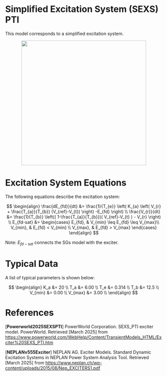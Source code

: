 # Simplified Excitation System (SEXS) PTI
This model corresponds to a simplified excitation system.

<div align="center">
<img src="https://github.com/user-attachments/assets/31a4eabf-1fac-4108-b910-41dad3ed3026" width="400">
</div>

# Excitation System Equations
The following equations describe the excitation system:

$$
\begin{align}
\frac{dE_{fd}}{dt} &= \frac{1}{T_{e}} \left( K_{a} \left( V_{r} + \frac{T_{a}}{T_{b}} (V_{ref}-V_{t}) \right) -E_{fd} \right) \\
\frac{V_{r}}{dt} &= \frac{1}{T_{b}} \left(( 1-\frac{T_{a}}{T_{b}})( V_{ref}-V_{t} ) - V_{r} \right) \\
E_{fd-sat} &=
\begin{cases} 
    E_{fd}, & V_{min} \leq E_{fd} \leq V_{max}\\
    V_{min}, & E_{fd} < V_{min} \\
    V_{max}, & E_{fd} > V_{max}
\end{cases}
\end{align}
$$

Note: $E_{fd-sat}$ connects the SGs model with the exciter. 

# Typical Data
A list of typical parameters is shown below:

$$
\begin{align}
K_a &= 20 \\
T_a &= 6.00 \\
T_e &= 0.314 \\
T_b &= 12.5 \\
V_{min} &= 0.00 \\
V_{max} &= 3.00 \\
\end{align}
$$

# References
[**Powerworld2025SEXSPTI**] PowerWorld Corporation. SEXS_PTI exciter model. PowerWorld. Retrieved [March 2025] from https://www.powerworld.com/WebHelp/Content/TransientModels_HTML/Exciter%20SEXS_PTI.htm

[**NEPLANv555Exciter**] NEPLAN AG. Exciter Models. Standard Dynamic Excitation Systems in NEPLAN Power System Analysis Tool. Retrieved [March 2025] from https://www.neplan.ch/wp-content/uploads/2015/08/Nep_EXCITERS1.pdf
